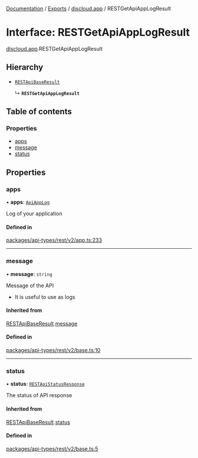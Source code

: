 [Documentation](../README.md) / [Exports](../modules.md) / [discloud.app](../modules/discloud_app.md) / RESTGetApiAppLogResult

# Interface: RESTGetApiAppLogResult

[discloud.app](../modules/discloud_app.md).RESTGetApiAppLogResult

## Hierarchy

- [`RESTApiBaseResult`](discloud_app.RESTApiBaseResult.md)

  ↳ **`RESTGetApiAppLogResult`**

## Table of contents

### Properties

- [apps](discloud_app.RESTGetApiAppLogResult.md#apps)
- [message](discloud_app.RESTGetApiAppLogResult.md#message)
- [status](discloud_app.RESTGetApiAppLogResult.md#status)

## Properties

### apps

• **apps**: [`ApiAppLog`](discloud_app.ApiAppLog.md)

Log of your application

#### Defined in

[packages/api-types/rest/v2/app.ts:233](https://github.com/discloud/discloud.app/blob/a945852/packages/api-types/rest/v2/app.ts#L233)

___

### message

• **message**: `string`

Message of the API
- It is useful to use as logs

#### Inherited from

[RESTApiBaseResult](discloud_app.RESTApiBaseResult.md).[message](discloud_app.RESTApiBaseResult.md#message)

#### Defined in

[packages/api-types/rest/v2/base.ts:10](https://github.com/discloud/discloud.app/blob/a945852/packages/api-types/rest/v2/base.ts#L10)

___

### status

• **status**: [`RESTApiStatusResponse`](../modules/discloud_app.md#restapistatusresponse)

The status of API response

#### Inherited from

[RESTApiBaseResult](discloud_app.RESTApiBaseResult.md).[status](discloud_app.RESTApiBaseResult.md#status)

#### Defined in

[packages/api-types/rest/v2/base.ts:5](https://github.com/discloud/discloud.app/blob/a945852/packages/api-types/rest/v2/base.ts#L5)
